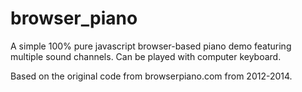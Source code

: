 # browser_piano
A simple 100% pure javascript browser-based piano demo featuring multiple sound channels. Can be played with computer keyboard.

Based on the original code from browserpiano.com from 2012-2014.
